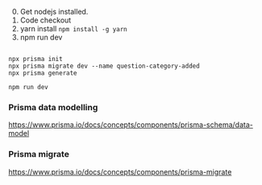 0. Get nodejs installed.
1. Code checkout
2. yarn install `npm install -g yarn`
3. npm run dev

```

npx prisma init
npx prisma migrate dev --name question-category-added
npx prisma generate

npm run dev
```

### Prisma data modelling

https://www.prisma.io/docs/concepts/components/prisma-schema/data-model

### Prisma migrate

https://www.prisma.io/docs/concepts/components/prisma-migrate
